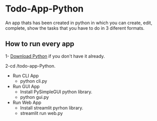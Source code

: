 # Todo-App-Python
An app thats has been created in python in which you can create, edit, complete, show the tasks that you have to do in 3 diferent formats.

## How to run every app

1- [Download Python](https://www.python.org/downloads/) if you don't have it already.

2-cd /todo-app-Python.

- Run CLI App
   -  python cli.py
- Run GUI App
  - Install PySimpleGUI python library.
  - python gui.py
- Run Web App
  - Install streamlit pyrhon library.
  - streamlit run web.py
